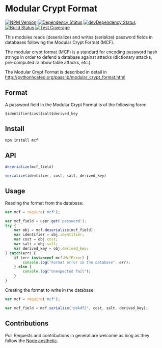 
Modular Crypt Format
====================

[![NPM Version][npm-image]][npm-url]
[![Dependency Status][dependencies-image]][dependencies-url]
[![devDependency Status][dev-dependencies-image]][dev-dependencies-url]
[![Build Status][travis-image]][travis-url]
[![Test Coverage][coveralls-image]][coveralls-url]

[npm-image]: https://img.shields.io/npm/v/mcf.svg?style=flat
[npm-url]: https://www.npmjs.com/package/mcf

[travis-image]: https://img.shields.io/travis/madarche/mcf-js.svg?style=flat
[travis-url]: https://travis-ci.org/madarche/mcf-js

[dependencies-image]: https://david-dm.org/madarche/mcf-js.svg
[dependencies-url]: https://david-dm.org/mozilla/node-convict

[dev-dependencies-image]: https://david-dm.org/madarche/mcf-js/dev-status.svg
[dev-dependencies-url]: https://david-dm.org/mozilla/node-convict#info=devDependencies

[coveralls-image]: https://img.shields.io/coveralls/madarche/mcf-js/master.svg
[coveralls-url]: https://coveralls.io/r/madarche/mcf-js?branch=master

This modules reads (deserialize) and writes (serialize) password fields in
databases following the Modular Crypt Format (MCF).

The modular crypt format (MCF) is a standard for encoding password hash strings
in order to defend a database against attacks (dictionary attacks, pre-computed
rainbow table attacks, etc.).

The Modular Crypt Format is described in detail in
http://pythonhosted.org/passlib/modular_crypt_format.html

Format
------

A password field in the Modular Crypt Format is of the following form:

    $identifier$cost$salt$derived_key

Install
-------

```bash
npm install mcf
```

API
---

```js
deserialize(mcf_field)
```

```js
serialize(identifier, cost, salt, derived_key)
```

Usage
-----

Reading the format from the database:

```js
var mcf = require('mcf');

var mcf_field = user.get('password');
try {
    var obj = mcf.deserialize(mcf_field);
    var identifier = obj.identifier;
    var cost = obj.cost;
    var salt = obj.salt;
    var derived_key = obj.derived_key;
} catch(err) {
    if (err instanceof mcf.McfError) {
        console.log("Format error in the database", err);
    } else {
        console.log("Unexpected fail");
    }
}
```

Creating the format to write in the database:

```js
var mcf = require('mcf');

var mcf_field = mcf.serialize('pbkdf2', cost, salt, derived_key);
```

Contributions
-------------

Pull Requests and contributions in general are welcome as long as they follow
the [Node aesthetic].

[Node aesthetic]: http://substack.net/node_aesthetic
